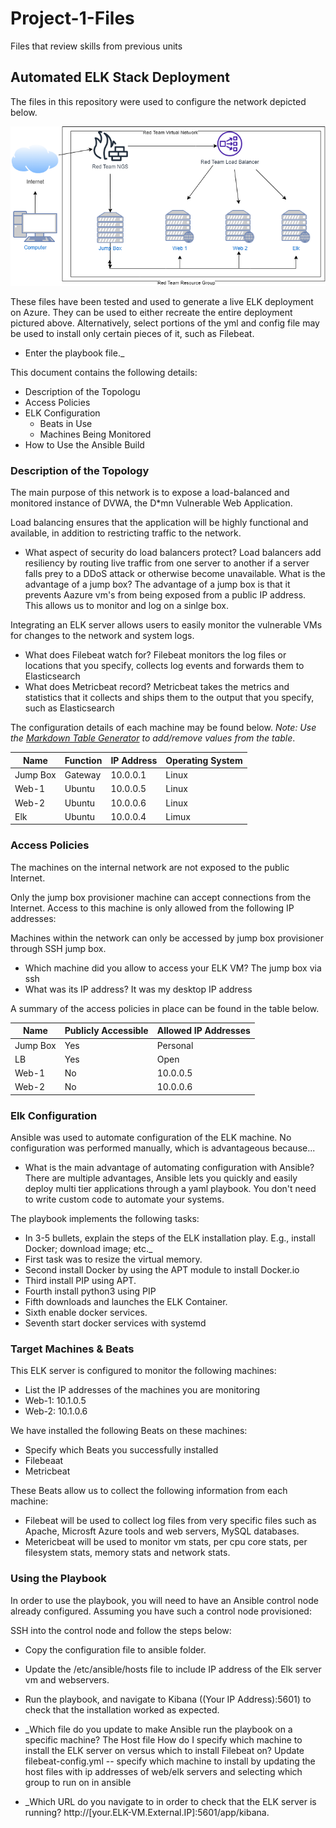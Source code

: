 # Project-1-Files
Files that review skills from previous units
## Automated ELK Stack Deployment

The files in this repository were used to configure the network depicted below.

![Network Diagram](https://raw.githubusercontent.com/gabrielramirez20/Project-1-Files/Diagrams/Network%20Diagram.png)

These files have been tested and used to generate a live ELK deployment on Azure. They can be used to either recreate the entire deployment pictured above. Alternatively, select portions of the yml and config file may be used to install only certain pieces of it, such as Filebeat.

  - Enter the playbook file._

This document contains the following details:
- Description of the Topologu
- Access Policies
- ELK Configuration
  - Beats in Use
  - Machines Being Monitored
- How to Use the Ansible Build


### Description of the Topology

The main purpose of this network is to expose a load-balanced and monitored instance of DVWA, the D*mn Vulnerable Web Application.

Load balancing ensures that the application will be highly functional and available, in addition to restricting traffic to the network.
-  What aspect of security do load balancers protect? Load balancers add resiliency by routing live traffic from one server to another if a server falls prey to a DDoS attack or otherwise become unavailable.  What is the advantage of a jump box? The advantage of a jump box is that it prevents Aazure vm's from being exposed from a public IP address. This allows us to monitor and log on a sinlge box.

Integrating an ELK server allows users to easily monitor the vulnerable VMs for changes to the network and system logs.
-  What does Filebeat watch for? Filebeat monitors the log files or locations that you specify, collects log events and
 forwards them to Elasticsearch
 -  What does Metricbeat record? Metricbeat takes the metrics and statistics that it collects and ships them to the output that you specify, such as Elasticsearch

The configuration details of each machine may be found below.
_Note: Use the [Markdown Table Generator](http://www.tablesgenerator.com/markdown_tables) to add/remove values from the table_.

| Name     | Function | IP Address | Operating System |
|----------|----------|------------|------------------|
| Jump Box | Gateway  | 10.0.0.1   | Linux            |
| Web-1    | Ubuntu   | 10.0.0.5   | Linux            |
| Web-2    | Ubuntu   | 10.0.0.6   | Linux            |
| Elk      | Ubuntu   | 10.0.0.4   | Limux            |

### Access Policies

The machines on the internal network are not exposed to the public Internet. 

Only the jump box provisioner machine can accept connections from the Internet. Access to this machine is only allowed from the following IP addresses:

Machines within the network can only be accessed by jump box provisioner through SSH jump box.
-  Which machine did you allow to access your ELK VM? The jump box via ssh
-  What was its IP address? It was my desktop IP address

A summary of the access policies in place can be found in the table below.

| Name     | Publicly Accessible | Allowed IP Addresses |
|----------|---------------------|----------------------|
| Jump Box | Yes                 | Personal             |  
| LB       | Yes                 | Open                 |
| Web-1    | No                  | 10.0.0.5             |
| Web-2    | No                  | 10.0.0.6             | 

### Elk Configuration

Ansible was used to automate configuration of the ELK machine. No configuration was performed manually, which is advantageous because...
-  What is the main advantage of automating configuration with Ansible? There are multiple advantages, Ansible lets you quickly and easily deploy multi tier applications through a yaml playbook. You don't need to write custom code to automate your systems.

The playbook implements the following tasks:
-  In 3-5 bullets, explain the steps of the ELK installation play. E.g., install Docker; download image; etc._
- First task was to resize the virtual memory.
- Second install Docker by using the APT module to install Docker.io
- Third install PIP using APT.
- Fourth install python3 using PIP
- Fifth downloads and launches the ELK Container.
- Sixth enable docker services.
- Seventh start docker services with systemd

### Target Machines & Beats
This ELK server is configured to monitor the following machines:
-  List the IP addresses of the machines you are monitoring
- Web-1: 10.1.0.5
- Web-2: 10.1.0.6

We have installed the following Beats on these machines:
-  Specify which Beats you successfully installed
- Filebeaat
- Metricbeat

These Beats allow us to collect the following information from each machine:
- Filebeat will be used to collect log files from very specific files such as Apache, Microsft Azure tools and web servers, MySQL databases.
- Metericbeat will be used to monitor vm stats, per cpu core stats, per filesystem stats, memory stats and network stats.

### Using the Playbook
In order to use the playbook, you will need to have an Ansible control node already configured. Assuming you have such a control node provisioned: 

SSH into the control node and follow the steps below:
- Copy the configuration file to ansible folder.
- Update the /etc/ansible/hosts file to include IP address of the Elk server vm and webservers.


- Run the playbook, and navigate to Kibana ((Your IP Address):5601) to check that the installation worked as expected.

- _Which file do you update to make Ansible run the playbook on a specific machine? The Host file How do I specify which machine to install the ELK server on versus which to install Filebeat on? Update filebeat-config.yml -- specify which machine to install by updating the host files with ip addresses of web/elk servers and selecting which group to run on in ansible
- _Which URL do you navigate to in order to check that the ELK server is running? http://[your.ELK-VM.External.IP]:5601/app/kibana.


